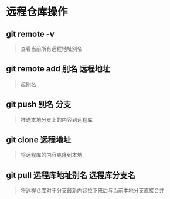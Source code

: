 # 远程仓库操作 #
## git remote -v ##
> 查看当前所有远程地址别名
## git remote add 别名 远程地址 ##
> 起别名
## git push 别名 分支 ##
> 推送本地分支上的内容到远程库
## git clone 远程地址 ##
> 将远程库的内容克隆到本地
## git pull 远程库地址别名 远程库分支名 ##
> 将远程仓库对于分支最新内容拉下来后与当前本地分支直接合并